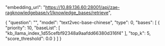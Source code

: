 "embedding_url": "https://10.89.136.60:28001/api/zae-ragknowledgebase/v1/knowledge_bases/retrieve",

{
    "question": "",
    "model": "text2vec-base-chinese",
    "type": 0,
    "bases": [
        {
            "priority": 10,
            "baseList": [
                "kb_llama_index_1d55cefbf92348a9aafdd66380d316f4"
            ],
            "top_k": 5,
            "score_threshold": 0.0
        }
    ]
}
<!--stackedit_data:
eyJoaXN0b3J5IjpbLTE3NjY1NTUxNDEsMTMwMTE1NzQyMSwtMT
MzODE5MTU3NSwxNTY1NzI2MzAwLC0xMjU3NDU5ODQ3LDE4MjY1
NDU4OTcsNzI1MjM3MjcsLTIwODg3NDY2MTIsLTIyMjEzNTM1LC
0xNzU0NTUxNzQ1XX0=
-->